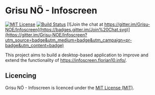 Grisu NÖ - Infoscreen
============
[![MIT License][license-image]][license-url] [![Build Status][vsonline-image]][vsonline-url] [![Join the chat at https://gitter.im/Grisu-NOE/Infoscreen](https://badges.gitter.im/Join%20Chat.svg)](https://gitter.im/Grisu-NOE/Infoscreen?utm_source=badge&utm_medium=badge&utm_campaign=pr-badge&utm_content=badge)

This project aims to build a desktop-based application to improve and extend the functionality of https://infoscreen.florian10.info/.

Licencing
---------

Grisu NÖ - Infoscreen is licenced under the [MIT License (MIT)](LICENSE).

[license-image]: https://img.shields.io/badge/license-MIT-blue.svg
[license-url]: LICENSE

[vsonline-url]: https://grisu-noe.visualstudio.com/DefaultCollection/Infoscreen
[vsonline-image]: https://grisu-noe.visualstudio.com/DefaultCollection/_apis/public/build/definitions/91b44015-3819-4981-9e5f-67b8f5f0b585/4/badge
